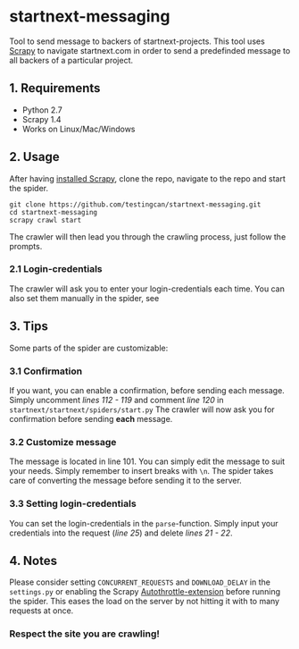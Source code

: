 # startnext-messaging

Tool to send message to backers of startnext-projects.
This tool uses [Scrapy](https://github.com/scrapy/scrapy) to navigate startnext.com in order to send a predefinded message to all backers of a particular project. 

## 1. Requirements

* Python 2.7
* Scrapy 1.4
* Works on Linux/Mac/Windows

## 2. Usage

After having [installed Scrapy](https://doc.scrapy.org/en/latest/intro/install.html), clone the repo, navigate to the repo and start the spider. 

    git clone https://github.com/testingcan/startnext-messaging.git
    cd startnext-messaging
    scrapy crawl start
    
The crawler will then lead you through the crawling process, just follow the prompts. 

### 2.1 Login-credentials

The crawler will ask you to enter your login-credentials each time. You can also set them manually in the spider, see 

## 3. Tips

Some parts of the spider are customizable:

### 3.1 Confirmation

If you want, you can enable a confirmation, before sending each message. Simply uncomment *lines 112 - 119* and comment *line 120* in `startnext/startnext/spiders/start.py`
The crawler will now ask you for confirmation before sending **each** message. 

### 3.2 Customize message

The message is located in line 101. You can simply edit the message to suit your needs. Simply remember to insert breaks with `\n`. 
The spider takes care of converting the message before sending it to the server. 

### 3.3 Setting login-credentials

You can set the login-credentials in the `parse`-function. Simply input your credentials into the request (*line 25*) and delete *lines 21 - 22*. 

## 4. Notes

Please consider setting `CONCURRENT_REQUESTS` and `DOWNLOAD_DELAY` in the `settings.py` or enabling the Scrapy [Autothrottle-extension](https://doc.scrapy.org/en/latest/topics/autothrottle.html) before running the spider. This eases the load on the server by not hitting it with to many requests at once. 

### Respect the site you are crawling!
